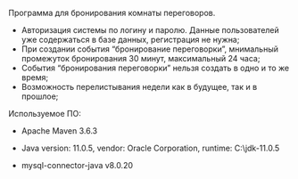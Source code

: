 Программа для бронирования комнаты переговоров.

- Авторизация системы по логину и паролю. Данные пользователей уже содержаться в базе данных, регистрация не нужна;
- При создании события “бронирование переговорки”, мнимальный промежуток бронирования 30 минут, максимальный 24 часа;
- События “бронирования переговорки” нельзя создать в одно и то же время;
- Возможность перелистывания недели как в будущее, так и в прошлое;

Используемое ПО:
- Apache Maven 3.6.3

- Java version: 11.0.5, vendor: Oracle Corporation, runtime: C:\jdk-11.0.5

- mysql-connector-java  v8.0.20

